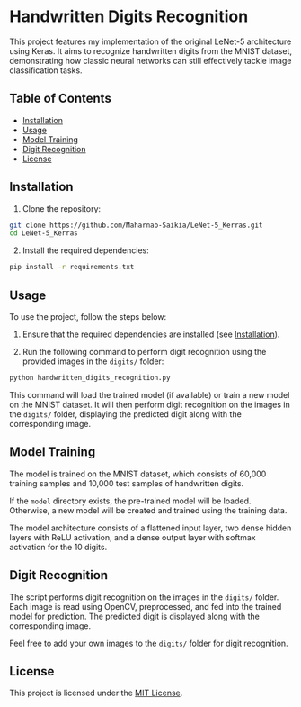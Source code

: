 # Handwritten Digits Recognition

This project features my implementation of the original LeNet-5 architecture using Keras. It aims to recognize handwritten digits from the MNIST dataset, demonstrating how classic neural networks can still effectively tackle image classification tasks.

## Table of Contents
- [Installation](#installation)
- [Usage](#usage)
- [Model Training](#model-training)
- [Digit Recognition](#digit-recognition)
- [License](#license)

## Installation

1. Clone the repository:

```bash
git clone https://github.com/Maharnab-Saikia/LeNet-5_Kerras.git
cd LeNet-5_Kerras
```

2. Install the required dependencies:

```bash
pip install -r requirements.txt
```

## Usage

To use the project, follow the steps below:

1. Ensure that the required dependencies are installed (see [Installation](#installation)).

2. Run the following command to perform digit recognition using the provided images in the `digits/` folder:

```bash
python handwritten_digits_recognition.py
```

This command will load the trained model (if available) or train a new model on the MNIST dataset. It will then perform digit recognition on the images in the `digits/` folder, displaying the predicted digit along with the corresponding image.

## Model Training

The model is trained on the MNIST dataset, which consists of 60,000 training samples and 10,000 test samples of handwritten digits.

If the `model` directory exists, the pre-trained model will be loaded. Otherwise, a new model will be created and trained using the training data.

The model architecture consists of a flattened input layer, two dense hidden layers with ReLU activation, and a dense output layer with softmax activation for the 10 digits.

## Digit Recognition

The script performs digit recognition on the images in the `digits/` folder. Each image is read using OpenCV, preprocessed, and fed into the trained model for prediction. The predicted digit is displayed along with the corresponding image.

Feel free to add your own images to the `digits/` folder for digit recognition.

## License

This project is licensed under the [MIT License](LICENSE).
